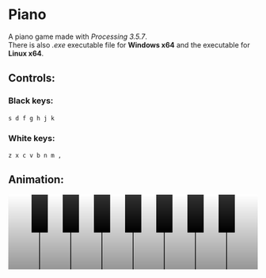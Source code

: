 # Piano

A piano game made with <i>Processing 3.5.7</i>.
<br>There is also <i>.exe</i> executable file for <b>Windows x64</b> and the executable for <b>Linux x64</b>.

## Controls:
### Black keys:
	s d f g h j k
  
### White keys:
	z x c v b n m ,

## Animation:
![](animation.gif)
